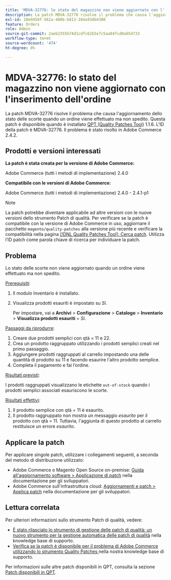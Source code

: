 ```yaml
---
title: 'MDVA-32776: lo stato del magazzino non viene aggiornato con l''inserimento dell''ordine'
description: La patch MDVA-32776 risolve il problema che causa l'aggiornamento dello stato delle scorte quando un ordine viene effettuato ma non spedito. Questa patch è disponibile quando è installato [Quality Patches Tool (QPT)](https://experienceleague.adobe.com/en/docs/commerce-operations/upgrade-guide/patches/overview) 1.1.6. L'ID della patch è MDVA-32776. Il problema è stato risolto in Adobe Commerce 2.4.2.
exl-id: 10e9458f-562a-480b-b813-104a93db4308
feature: Orders
role: Admin
source-git-commit: 2aeb2355b74d1cdfc62b5e7c5aa04fcd0a654733
workflow-type: tm+mt
source-wordcount: '474'
ht-degree: 0%

---
```


# MDVA-32776: lo stato del magazzino non viene aggiornato con l&#39;inserimento dell&#39;ordine

La patch MDVA-32776 risolve il problema che causa l&#39;aggiornamento dello stato delle scorte quando un ordine viene effettuato ma non spedito. Questa patch è disponibile quando è installato [QPT (Quality Patches Tool)](https://experienceleague.adobe.com/en/docs/commerce-operations/upgrade-guide/patches/overview) 1.1.6. L&#39;ID della patch è MDVA-32776. Il problema è stato risolto in Adobe Commerce 2.4.2.

## Prodotti e versioni interessati

**La patch è stata creata per la versione di Adobe Commerce:**

Adobe Commerce (tutti i metodi di implementazione) 2.4.0

**Compatibile con le versioni di Adobe Commerce:**

Adobe Commerce (tutti i metodi di implementazione) 2.4.0 - 2.4.1-p1

>[!NOTE]
>
>La patch potrebbe diventare applicabile ad altre versioni con le nuove versioni dello strumento Patch di qualità. Per verificare se la patch è compatibile con la versione di Adobe Commerce in uso, aggiornare il pacchetto `magento/quality-patches` alla versione più recente e verificare la compatibilità nella pagina [[!DNL Quality Patches Tool]: Cerca patch](https://experienceleague.adobe.com/tools/commerce-quality-patches/index.html). Utilizza l’ID patch come parola chiave di ricerca per individuare la patch.

## Problema

Lo stato delle scorte non viene aggiornato quando un ordine viene effettuato ma non spedito.

<u>Prerequisiti</u>:

1. Il modulo Inventario è installato.
1. Visualizza prodotti esauriti è impostato su *Sì*.

   Per impostare, vai a **Archivi** > **Configurazione** > **Catalogo** > **Inventario** > **Visualizza prodotti esauriti** = *Sì*.

<u>Passaggi da riprodurre</u>:

1. Creare due prodotti semplici con qtà = 11 e 22.
1. Crea un prodotto raggruppato utilizzando i prodotti semplici creati nel primo passaggio.
1. Aggiungere prodotti raggruppati al carrello impostando una delle quantità di prodotto su 11 e facendo esaurire l&#39;altro prodotto semplice.
1. Completa il pagamento e fai l’ordine.

<u>Risultati previsti</u>:

I prodotti raggruppati visualizzano le etichette `out-of-stock` quando i prodotti semplici associati esauriscono le scorte.

<u>Risultati effettivi</u>:

1. Il prodotto semplice con qtà = 11 è esaurito.
1. Il prodotto raggruppato non mostra un messaggio *esaurito* per il prodotto con qtà = 11. Tuttavia, l&#39;aggiunta di questo prodotto al carrello restituisce un errore *esaurito*.

## Applicare la patch

Per applicare singole patch, utilizzare i collegamenti seguenti, a seconda del metodo di distribuzione utilizzato:

* Adobe Commerce o Magento Open Source on-premise: [Guida all&#39;aggiornamento software > Applicazione di patch](https://experienceleague.adobe.com/en/docs/commerce-operations/tools/quality-patches-tool/usage) nella documentazione per gli sviluppatori.
* Adobe Commerce sull&#39;infrastruttura cloud: [Aggiornamenti e patch > Applica patch](https://experienceleague.adobe.com/en/docs/commerce-cloud-service/user-guide/develop/upgrade/apply-patches) nella documentazione per gli sviluppatori.

## Lettura correlata

Per ulteriori informazioni sullo strumento Patch di qualità, vedere:

* [È stato rilasciato lo strumento di gestione delle patch di qualità: un nuovo strumento per la gestione automatica delle patch di qualità](/help/announcements/adobe-commerce-announcements/magento-quality-patches-released-new-tool-to-self-serve-quality-patches.md) nella knowledge base di supporto.
* [Verifica se la patch è disponibile per il problema di Adobe Commerce utilizzando lo strumento Quality Patches ](/help/support-tools/patches-available-in-qpt-tool/check-patch-for-magento-issue-with-magento-quality-patches.md) nella nostra knowledge base di supporto.

Per informazioni sulle altre patch disponibili in QPT, consulta la sezione [Patch disponibili in QPT](https://support.magento.com/hc/en-us/sections/360010506631-Patches-available-in-QPT-tool-).
